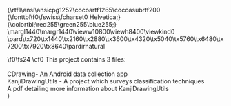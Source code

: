 {\rtf1\ansi\ansicpg1252\cocoartf1265\cocoasubrtf200
{\fonttbl\f0\fswiss\fcharset0 Helvetica;}
{\colortbl;\red255\green255\blue255;}
\margl1440\margr1440\vieww10800\viewh8400\viewkind0
\pard\tx720\tx1440\tx2160\tx2880\tx3600\tx4320\tx5040\tx5760\tx6480\tx7200\tx7920\tx8640\pardirnatural

\f0\fs24 \cf0 This project contains 3 files:\
\
CDrawing- An Android data collection app\
KanjiDrawingUtils - A project which surveys classification techniques\
A pdf detailing more information about KanjiDrawingUtils \
}
